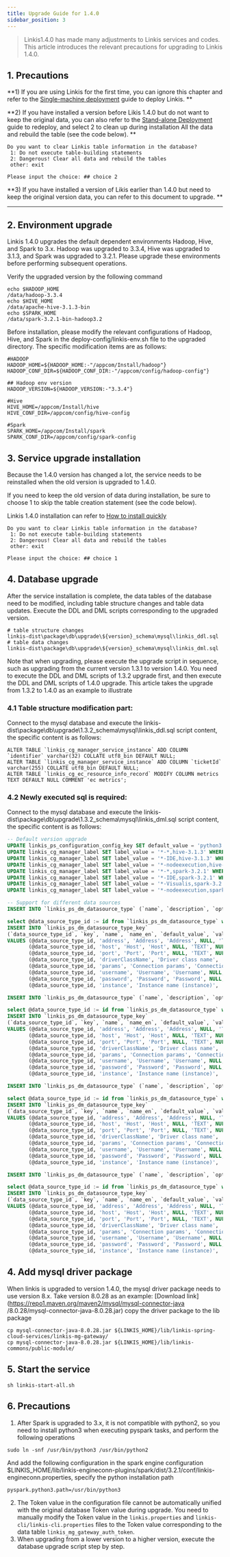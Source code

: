 ```yaml
---
title: Upgrade Guide for 1.4.0
sidebar_position: 3
---
```


> Linkis1.4.0 has made many adjustments to Linkis services and codes. This article introduces the relevant precautions for upgrading to Linkis 1.4.0.

## 1. Precautions

**1) If you are using Linkis for the first time, you can ignore this chapter and refer to the [Single-machine deployment](../deployment/deploy-quick.md) guide to deploy Linkis. **

**2) If you have installed a version before Likis 1.4.0 but do not want to keep the original data, you can also refer to the [Stand-alone Deployment](../deployment/deploy-quick.md) guide to redeploy, and select 2 to clean up during installation All the data and rebuild the table (see the code below). **
```
Do you want to clear Linkis table information in the database?
 1: Do not execute table-building statements
 2: Dangerous! Clear all data and rebuild the tables
 other: exit

Please input the choice: ## choice 2
```
**3) If you have installed a version of Likis earlier than 1.4.0 but need to keep the original version data, you can refer to this document to upgrade. **

****

## 2. Environment upgrade

Linkis 1.4.0 upgrades the default dependent environments Hadoop, Hive, and Spark to 3.x. Hadoop was upgraded to 3.3.4, Hive was upgraded to 3.1.3, and Spark was upgraded to 3.2.1. Please upgrade these environments before performing subsequent operations.

Verify the upgraded version by the following command
```
echo $HADOOP_HOME
/data/hadoop-3.3.4
echo $HIVE_HOME
/data/apache-hive-3.1.3-bin
echo $SPARK_HOME
/data/spark-3.2.1-bin-hadoop3.2
```

Before installation, please modify the relevant configurations of Hadoop, Hive, and Spark in the deploy-config/linkis-env.sh file to the upgraded directory. The specific modification items are as follows:

```
#HADOOP
HADOOP_HOME=${HADOOP_HOME:-"/appcom/Install/hadoop"}
HADOOP_CONF_DIR=${HADOOP_CONF_DIR:-"/appcom/config/hadoop-config"}

## Hadoop env version
HADOOP_VERSION=${HADOOP_VERSION:-"3.3.4"}

#Hive
HIVE_HOME=/appcom/Install/hive
HIVE_CONF_DIR=/appcom/config/hive-config

#Spark
SPARK_HOME=/appcom/Install/spark
SPARK_CONF_DIR=/appcom/config/spark-config

```

## 3. Service upgrade installation

Because the 1.4.0 version has changed a lot, the service needs to be reinstalled when the old version is upgraded to 1.4.0.

If you need to keep the old version of data during installation, be sure to choose 1 to skip the table creation statement (see the code below).

Linkis 1.4.0 installation can refer to [How to install quickly](../deployment/deploy-quick.md)

```
Do you want to clear Linkis table information in the database?
 1: Do not execute table-building statements
 2: Dangerous! Clear all data and rebuild the tables
 other: exit

Please input the choice: ## choice 1
```

## 4. Database upgrade
  After the service installation is complete, the data tables of the database need to be modified, including table structure changes and table data updates. Execute the DDL and DML scripts corresponding to the upgraded version.
  ```
  # table structure changes
  linkis-dist\package\db\upgrade\${version}_schema\mysql\linkis_ddl.sql
  # table data changes
  linkis-dist\package\db\upgrade\${version}_schema\mysql\linkis_dml.sql
  ```
Note that when upgrading, please execute the upgrade script in sequence, such as upgrading from the current version 1.3.1 to version 1.4.0. You need to execute the DDL and DML scripts of 1.3.2 upgrade first, and then execute the DDL and DML scripts of 1.4.0 upgrade. This article takes the upgrade from 1.3.2 to 1.4.0 as an example to illustrate

### 4.1 Table structure modification part:

Connect to the mysql database and execute the linkis-dist\package\db\upgrade\1.3.2_schema\mysql\linkis_ddl.sql script content, the specific content is as follows:

```mysql-sql
ALTER TABLE `linkis_cg_manager_service_instance` ADD COLUMN `identifier` varchar(32) COLLATE utf8_bin DEFAULT NULL;
ALTER TABLE `linkis_cg_manager_service_instance` ADD COLUMN `ticketId` varchar(255) COLLATE utf8_bin DEFAULT NULL;
ALTER TABLE `linkis_cg_ec_resource_info_record` MODIFY COLUMN metrics TEXT DEFAULT NULL COMMENT 'ec metrics';
```

### 4.2 Newly executed sql is required:

Connect to the mysql database and execute the linkis-dist\package\db\upgrade\1.3.2_schema\mysql\linkis_dml.sql script content, the specific content is as follows:
```sql
-- Default version upgrade
UPDATE linkis_ps_configuration_config_key SET default_value = 'python3' WHERE `key` = 'spark.python.version';
UPDATE linkis_cg_manager_label SET label_value = '*-*,hive-3.1.3' WHERE label_value = '*-*,hive-2.3.3';
UPDATE linkis_cg_manager_label SET label_value = '*-IDE,hive-3.1.3' WHERE label_value = '*-IDE,hive-2.3.3';
UPDATE linkis_cg_manager_label SET label_value = '*-nodeexecution,hive-3.1.3' WHERE label_value = '*-nodeexecution,hive-2.3.3';
UPDATE linkis_cg_manager_label SET label_value = '*-*,spark-3.2.1' WHERE label_value = '*-*,spark-2.4.3';
UPDATE linkis_cg_manager_label SET label_value = '*-IDE,spark-3.2.1' WHERE label_value = '*-IDE,spark-2.4.3';
UPDATE linkis_cg_manager_label SET label_value = '*-Visualis,spark-3.2.1' WHERE label_value = '*-Visualis,spark-2.4.3';
UPDATE linkis_cg_manager_label SET label_value = '*-nodeexecution,spark-3.2.1' WHERE label_value = '*-nodeexecution,spark-2.4.3';

-- Support for different data sources
INSERT INTO `linkis_ps_dm_datasource_type` (`name`, `description`, `option`, `classifier`, `icon`, `layers`, `description_en`, `option_en`, `classifier_en`) VALUES ('tidb', 'tidb Database', 'tidb', 'Relational Database', '', 3, 'TiDB Database', 'TiDB', 'Relational Database');

select @data_source_type_id := id from `linkis_ps_dm_datasource_type` where `name` = 'tidb';
INSERT INTO `linkis_ps_dm_datasource_type_key`
(`data_source_type_id`, `key`, `name`, `name_en`, `default_value`, `value_type`, `scope`, `require`, `description`, `description_en`, `value_regex`, `ref_id`, ` ref_value`, `data_source`, `update_time`, `create_time`)
VALUES (@data_source_type_id, 'address', 'Address', 'Address', NULL, 'TEXT', NULL, 0, 'Address(host1:port1,host2:port2...)', 'Address(host1:port1, host2:port2...)', NULL, NULL, NULL, NULL, now(), now()),
       (@data_source_type_id, 'host', 'Host', 'Host', NULL, 'TEXT', NULL, 1, 'Host', 'Host', NULL, NULL, NULL, NULL, now(), now()),
       (@data_source_type_id, 'port', 'Port', 'Port', NULL, 'TEXT', NULL, 1, 'Port', 'Port', NULL, NULL, NULL, NULL, now(), now()),
       (@data_source_type_id, 'driverClassName', 'Driver class name', 'Driver class name', 'com.mysql.jdbc.Driver', 'TEXT', NULL, 1, 'Driver class name (Driver class name)', 'Driver class name', NULL, NULL, NULL, NULL, now(), now()),
       (@data_source_type_id, 'params', 'Connection params', 'Connection params', NULL, 'TEXT', NULL, 0, 'Input JSON format): {"param":"value" }', 'Input JSON format: {"param":"value"}', NULL, NULL, NULL, NULL, now(), now()),
       (@data_source_type_id, 'username', 'Username', 'Username', NULL, 'TEXT', NULL, 1, 'Username', 'Username', '^[0-9A-Za -z_-]+$', NULL, NULL, NULL, now(), now()),
       (@data_source_type_id, 'password', 'Password', 'Password', NULL, 'PASSWORD', NULL, 0, 'Password', 'Password', '', NULL, NULL, NULL, now (), now()),
       (@data_source_type_id, 'instance', 'Instance name (instance)', 'Instance', NULL, 'TEXT', NULL, 1, 'Instance name (instance)', 'Instance', NULL, NULL, NULL, NULL, now(), now());

INSERT INTO `linkis_ps_dm_datasource_type` (`name`, `description`, `option`, `classifier`, `icon`, `layers`, `description_en`, `option_en`, `classifier_en`) VALUES ('starrocks', 'starrocks` Database', 'starrocks', 'olap', '', 4, 'StarRocks Database', 'StarRocks', 'Olap');

select @data_source_type_id := id from `linkis_ps_dm_datasource_type` where `name` = 'starrocks';
INSERT INTO `linkis_ps_dm_datasource_type_key`
(`data_source_type_id`, `key`, `name`, `name_en`, `default_value`, `value_type`, `scope`, `require`, `description`, `description_en`, `value_regex`, `ref_id`, ` ref_value`, `data_source`, `update_time`, `create_time`)
VALUES (@data_source_type_id, 'address', 'Address', 'Address', NULL, 'TEXT', NULL, 0, 'Address(host1:port1,host2:port2...)', 'Address(host1:port1, host2:port2...)', NULL, NULL, NULL, NULL, now(), now()),
       (@data_source_type_id, 'host', 'Host', 'Host', NULL, 'TEXT', NULL, 1, 'Host', 'Host', NULL, NULL, NULL, NULL, now(), now()),
       (@data_source_type_id, 'port', 'Port', 'Port', NULL, 'TEXT', NULL, 1, 'Port', 'Port', NULL, NULL, NULL, NULL, now(), now()),
       (@data_source_type_id, 'driverClassName', 'Driver class name', 'Driver class name', 'com.mysql.jdbc.Driver', 'TEXT', NULL, 1, 'Driver class name (Driver class name)', 'Driver class name', NULL, NULL, NULL, NULL, now(), now()),
       (@data_source_type_id, 'params', 'Connection params', 'Connection params', NULL, 'TEXT', NULL, 0, 'Input JSON format): {"param":"value" }', 'Input JSON format: {"param":"value"}', NULL, NULL, NULL, NULL, now(), now()),
       (@data_source_type_id, 'username', 'Username', 'Username', NULL, 'TEXT', NULL, 1, 'Username', 'Username', '^[0-9A-Za -z_-]+$', NULL, NULL, NULL, now(), now()),
       (@data_source_type_id, 'password', 'Password', 'Password', NULL, 'PASSWORD', NULL, 0, 'Password', 'Password', '', NULL, NULL, NULL, now (), now()),
       (@data_source_type_id, 'instance', 'Instance name (instance)', 'Instance', NULL, 'TEXT', NULL, 1, 'Instance name (instance)', 'Instance', NULL, NULL, NULL, NULL, now(), now());

INSERT INTO `linkis_ps_dm_datasource_type` (`name`, `description`, `option`, `classifier`, `icon`, `layers`, `description_en`, `option_en`, `classifier_en`) VALUES ('gaussdb', 'gaussdb Database', 'gaussdb', 'Relational Database', '', 3, 'GaussDB Database', 'GaussDB', 'Relational Database');

select @data_source_type_id := id from `linkis_ps_dm_datasource_type` where `name` = 'gaussdb';
INSERT INTO `linkis_ps_dm_datasource_type_key`
(`data_source_type_id`, `key`, `name`, `name_en`, `default_value`, `value_type`, `scope`, `require`, `description`, `description_en`, `value_regex`, `ref_id`, ` ref_value`, `data_source`, `update_time`, `create_time`)
VALUES (@data_source_type_id, 'address', 'Address', 'Address', NULL, 'TEXT', NULL, 0, 'Address(host1:port1,host2:port2...)', 'Address(host1:port1, host2:port2...)', NULL, NULL, NULL, NULL, now(), now()),
       (@data_source_type_id, 'host', 'Host', 'Host', NULL, 'TEXT', NULL, 1, 'Host', 'Host', NULL, NULL, NULL, NULL, now(), now()),
       (@data_source_type_id, 'port', 'Port', 'Port', NULL, 'TEXT', NULL, 1, 'Port', 'Port', NULL, NULL, NULL, NULL, now(), now()),
       (@data_source_type_id, 'driverClassName', 'Driver class name', 'Driver class name', 'org.postgresql.Driver', 'TEXT', NULL, 1, 'Driver class name) ', 'Driver class name', NULL, NULL, NULL, NULL, now(), now()),
       (@data_source_type_id, 'params', 'Connection params', 'Connection params', NULL, 'TEXT', NULL, 0, 'Input JSON format): {"param":"value" }', 'Input JSON format: {"param":"value"}', NULL, NULL, NULL, NULL, now(), now()),
       (@data_source_type_id, 'username', 'Username', 'Username', NULL, 'TEXT', NULL, 1, 'Username', 'Username', '^[0-9A-Za -z_-]+$', NULL, NULL, NULL, now(), now()),
       (@data_source_type_id, 'password', 'Password', 'Password', NULL, 'PASSWORD', NULL, 1, 'Password', 'Password', '', NULL, NULL, NULL, now (), now()),
       (@data_source_type_id, 'instance', 'Instance name (instance)', 'Instance', NULL, 'TEXT', NULL, 1, 'Instance name (instance)', 'Instance', NULL, NULL, NULL, NULL, now(), now());

INSERT INTO `linkis_ps_dm_datasource_type` (`name`, `description`, `option`, `classifier`, `icon`, `layers`, `description_en`, `option_en`, `classifier_en`) VALUES ('oceanbase', 'oceanbase` Database', 'oceanbase', 'olap', '', 4, 'oceanbase Database', 'oceanbase', 'Olap');

select @data_source_type_id := id from `linkis_ps_dm_datasource_type` where `name` = 'oceanbase';
INSERT INTO `linkis_ps_dm_datasource_type_key`
(`data_source_type_id`, `key`, `name`, `name_en`, `default_value`, `value_type`, `scope`, `require`, `description`, `description_en`, `value_regex`, `ref_id`, ` ref_value`, `data_source`, `update_time`, `create_time`)
VALUES (@data_source_type_id, 'address', 'Address', 'Address', NULL, 'TEXT', NULL, 0, 'Address(host1:port1,host2:port2...)', 'Address(host1:port1, host2:port2...)', NULL, NULL, NULL, NULL, now(), now()),
       (@data_source_type_id, 'host', 'Host', 'Host', NULL, 'TEXT', NULL, 1, 'Host', 'Host', NULL, NULL, NULL, NULL, now(), now()),
       (@data_source_type_id, 'port', 'Port', 'Port', NULL, 'TEXT', NULL, 1, 'Port', 'Port', NULL, NULL, NULL, NULL, now(), now()),
       (@data_source_type_id, 'driverClassName', 'Driver class name', 'Driver class name', 'com.mysql.jdbc.Driver', 'TEXT', NULL, 1, 'Driver class name (Driver class name)', 'Driver class name', NULL, NULL, NULL, NULL, now(), now()),
       (@data_source_type_id, 'params', 'Connection params', 'Connection params', NULL, 'TEXT', NULL, 0, 'Input JSON format): {"param":"value" }', 'Input JSON format: {"param":"value"}', NULL, NULL, NULL, NULL, now(), now()),
       (@data_source_type_id, 'username', 'Username', 'Username', NULL, 'TEXT', NULL, 1, 'Username', 'Username', '^[0-9A-Za -z_-]+$', NULL, NULL, NULL, now(), now()),
       (@data_source_type_id, 'password', 'Password', 'Password', NULL, 'PASSWORD', NULL, 1, 'Password', 'Password', '', NULL, NULL, NULL, now (), now()),
       (@data_source_type_id, 'instance', 'Instance name (instance)', 'Instance', NULL, 'TEXT', NULL, 1, 'Instance name (instance)', 'Instance', NULL, NULL, NULL, NULL, now(), now());
```

## 4. Add mysql driver package
When linkis is upgraded to version 1.4.0, the mysql driver package needs to use version 8.x. Take version 8.0.28 as an example: [Download link](https://repo1.maven.org/maven2/mysql/mysql-connector-java /8.0.28/mysql-connector-java-8.0.28.jar) copy the driver package to the lib package

```
cp mysql-connector-java-8.0.28.jar ${LINKIS_HOME}/lib/linkis-spring-cloud-services/linkis-mg-gateway/
cp mysql-connector-java-8.0.28.jar ${LINKIS_HOME}/lib/linkis-commons/public-module/
```

## 5. Start the service

```shell
sh linkis-start-all.sh
```

## 6. Precautions

1. After Spark is upgraded to 3.x, it is not compatible with python2, so you need to install python3 when executing pyspark tasks, and perform the following operations
```shell
sudo ln -snf /usr/bin/python3 /usr/bin/python2
```
And add the following configuration in the spark engine configuration $LINKIS_HOME/lib/linkis-engineconn-plugins/spark/dist/3.2.1/conf/linkis-engineconn.properties, specify the python installation path
```
pyspark.python3.path=/usr/bin/python3
```
2. The Token value in the configuration file cannot be automatically unified with the original database Token value during upgrade. You need to manually modify the Token value in the `linkis.properties` and `linkis-cli/linkis-cli.properties` files to the Token value corresponding to the data table `linkis_mg_gateway_auth_token`.
3. When upgrading from a lower version to a higher version, execute the database upgrade script step by step.